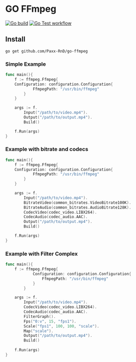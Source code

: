 # GO FFmpeg

[![Go build](https://github.com/Paxx-RnD/go-ffmpeg/actions/workflows/go-build.yml/badge.svg)](https://github.com/Paxx-RnD/go-ffmpeg/actions/workflows/go-build.yml)
[![Go Test workflow](https://github.com/Paxx-RnD/go-ffmpeg/actions/workflows/go-test.yml/badge.svg)](https://github.com/Paxx-RnD/go-ffmpeg/actions/workflows/go-test.yml)

## Install
```
go get github.com/Paxx-RnD/go-ffmpeg
```

### Simple Example 
```go
func main(){
    f := ffmpeg.Ffmpeg{
    Configuration: configuration.Configuration{
            FfmpegPath: "/usr/bin/ffmpeg"
        }
    }

    args := f.
        Input("/path/to/video.mp4").
        Output("/path/to/output.mp4").
        Build()

    f.Run(args)
}
```
### Example with bitrate and codecs
```go
func main(){
    f := ffmpeg.Ffmpeg{
    Configuration: configuration.Configuration{
            FfmpegPath: "/usr/bin/ffmpeg"
        }
    }

    args := f.
        Input("/path/to/video.mp4").
        BitrateVideo(common_bitrates.VideoBitrate100K).
        BitrateAudio(common_bitrates.AudioBitrate128K).
        CodecVideo(codec_video.LIBX264).
        CodecAudio(codec_audio.AAC).
        Output("/path/to/output.mp4").
        Build()

    f.Run(args)
}
```
### Example with Filter Complex
```go
func main(){
    f := ffmpeg.Ffmpeg{
            Configuration: configuration.Configuration{
                FfmpegPath: "/usr/bin/ffmpeg"
            }
        }

    args := f.
        Input("/path/to/video.mp4").
        CodecVideo(codec_video.LIBX264).
        CodecAudio(codec_audio.AAC).
        FilterGraph().
        Fps("0:v", 15, "fps1").
        Scale("fps1", 100, 100, "scale").
        Map("scale").
        Output("/path/to/output.mp4").
        Build()
        
    f.Run(args)
}
```